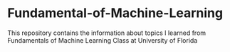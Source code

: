# Fundamental-of-Machine-Learning
This repository contains the information about topics I learned from Fundamentals of Machine Learning Class at University of Florida
